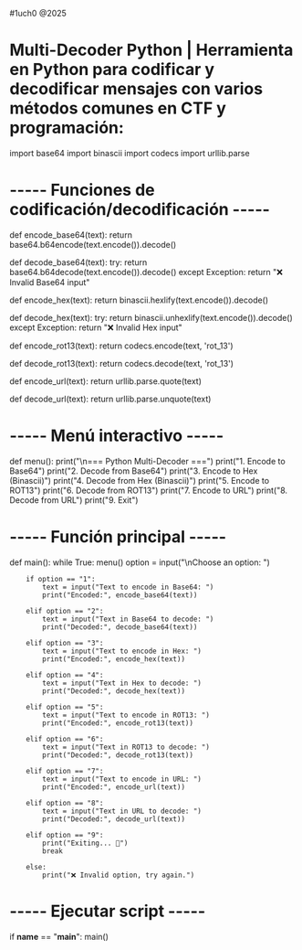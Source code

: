 #1uch0 @2025
# Multi-Decoder Python | Herramienta en Python para codificar y decodificar mensajes con varios métodos comunes en CTF y programación:

import base64
import binascii
import codecs
import urllib.parse

# ----- Funciones de codificación/decodificación -----
def encode_base64(text):
    return base64.b64encode(text.encode()).decode()

def decode_base64(text):
    try:
        return base64.b64decode(text.encode()).decode()
    except Exception:
        return "❌ Invalid Base64 input"

def encode_hex(text):
    return binascii.hexlify(text.encode()).decode()

def decode_hex(text):
    try:
        return binascii.unhexlify(text.encode()).decode()
    except Exception:
        return "❌ Invalid Hex input"

def encode_rot13(text):
    return codecs.encode(text, 'rot_13')

def decode_rot13(text):
    return codecs.decode(text, 'rot_13')

def encode_url(text):
    return urllib.parse.quote(text)

def decode_url(text):
    return urllib.parse.unquote(text)

# ----- Menú interactivo -----
def menu():
    print("\n=== Python Multi-Decoder ===")
    print("1. Encode to Base64")
    print("2. Decode from Base64")
    print("3. Encode to Hex (Binascii)")
    print("4. Decode from Hex (Binascii)")
    print("5. Encode to ROT13")
    print("6. Decode from ROT13")
    print("7. Encode to URL")
    print("8. Decode from URL")
    print("9. Exit")

# ----- Función principal -----
def main():
    while True:
        menu()
        option = input("\nChoose an option: ")

        if option == "1":
            text = input("Text to encode in Base64: ")
            print("Encoded:", encode_base64(text))

        elif option == "2":
            text = input("Text in Base64 to decode: ")
            print("Decoded:", decode_base64(text))

        elif option == "3":
            text = input("Text to encode in Hex: ")
            print("Encoded:", encode_hex(text))

        elif option == "4":
            text = input("Text in Hex to decode: ")
            print("Decoded:", decode_hex(text))

        elif option == "5":
            text = input("Text to encode in ROT13: ")
            print("Encoded:", encode_rot13(text))

        elif option == "6":
            text = input("Text in ROT13 to decode: ")
            print("Decoded:", decode_rot13(text))

        elif option == "7":
            text = input("Text to encode in URL: ")
            print("Encoded:", encode_url(text))

        elif option == "8":
            text = input("Text in URL to decode: ")
            print("Decoded:", decode_url(text))

        elif option == "9":
            print("Exiting... 👋")
            break

        else:
            print("❌ Invalid option, try again.")

# ----- Ejecutar script -----
if __name__ == "__main__":
    main()
